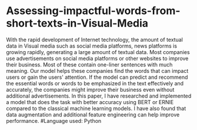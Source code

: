 # Assessing-impactful-words-from-short-texts-in-Visual-Media
With the rapid development of Internet technology, the amount of textual data in Visual media such as social media platforms, news platforms is growing rapidly, generating a large amount of textual data. Most companies use advertisements on social media platforms or other websites to improve their business. Most of these contain one-liner sentences with much meaning. Our model helps these companies find the words that can impact users or gain the users' attention. If the model can predict and recommend the essential words or words to be emphasized in the text effectively and accurately, the companies might improve their business even without additional advertisements. In this paper, I have researched and implemented a model that does the task with better accuracy using BERT or ERNIE compared to the classical machine learning models. I have also found that data augmentation and additional feature engineering can help improve performance.
#Language used:
Python
